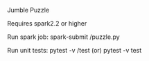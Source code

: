 Jumble Puzzle

Requires spark2.2 or higher

Run spark job:
  spark-submit <path>/puzzle.py

Run unit tests:
  pytest -v <path>/test (or) pytest -v test
